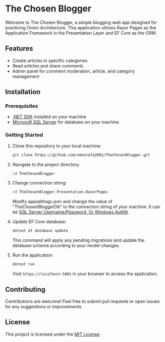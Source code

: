 # The Chosen Blogger

Welcome to The Chosen Blogger, a simple blogging web app designed for practicing Onion Architecture. This application utilizes Razor Pages as the Application Framework in the Presentation Layer and EF Core as the ORM.

## Features

- Create articles in specific categories
- Read articles and share comments
- Admin panel for comment moderation, article, and category management

## Installation

### Prerequisites

- [.NET SDK](https://dotnet.microsoft.com/download) installed on your machine
- [Microsoft SQL Server](https://www.microsoft.com/en-us/sql-server/sql-server-downloads) for database on your machine

### Getting Started

1. Clone this repository to your local machine:

   ```bash
   git clone https://github.com/smostafa2001/TheChosenBlogger.git
   ```

2. Navigate to the project directory:

   ```bash
   cd TheChosenBlogger
   ```

3. Change connection string:

   ```bash
   cd TheChosenBlogger.Presentation.RazorPages
   ```
   Modify appsettings.json and change the value of "TheChosenBloggerDb" to the connection string of your machine.
   It can be [SQL Server Username/Password, Or Windows AuthN](https://www.connectionstrings.com/sql-server/).

5. Update EF Core database:

   ```bash
   dotnet ef database update
   ```

   This command will apply any pending migrations and update the database schema according to your model changes.

6. Run the application:

   ```bash
   dotnet run
   ```

   Visit `https://localhost:5001` in your browser to access the application.

## Contributing

Contributions are welcome! Feel free to submit pull requests or open issues for any suggestions or improvements.

## License

This project is licensed under the [MIT License](LICENSE).
